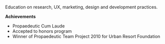Education on research, UX, marketing, design and development practices.

**Achievements**

- Propaedeutic Cum Laude
- Accepted to honors program
- Winner of Propaedeutic Team Project 2010 for Urban Resort Foundation
